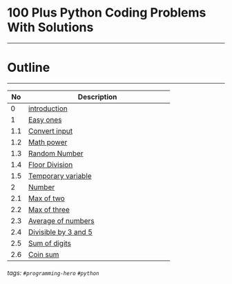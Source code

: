 # 100 Plus Python Coding Problems With Solutions
---

# Outline
---

|  No   | <div style="width:320px">Description </div> |
|  ---  | ---                        |
|  0    | [introduction](#)          |
|  1    | [Easy ones](#)             |
|  1.1  | [Convert input](#)         |
|  1.2  | [Math power](#)            |
|  1.3  | [Random Number](#)         |
|  1.4  | [Floor Division](#)        |
|  1.5  | [Temporary variable](#)    |
|  2    | [Number](#)                |
|  2.1  | [Max of two](#)            |
|  2.2  | [Max of three](#)          |
|  2.3  | [Average of numbers](#)    |
|  2.4  | [Divisible by 3 and 5](#)  |
|  2.5  | [Sum of digits](#)         |
|  2.6  | [Coin sum](#)              |

<style>.tbl-w{width:320px}</style>



###### tags: `#programming-hero` `#python`